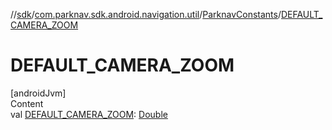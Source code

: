 //[sdk](../../../index.md)/[com.parknav.sdk.android.navigation.util](../index.md)/[ParknavConstants](index.md)/[DEFAULT_CAMERA_ZOOM](-d-e-f-a-u-l-t_-c-a-m-e-r-a_-z-o-o-m.md)



# DEFAULT_CAMERA_ZOOM  
[androidJvm]  
Content  
val [DEFAULT_CAMERA_ZOOM](-d-e-f-a-u-l-t_-c-a-m-e-r-a_-z-o-o-m.md): [Double](https://kotlinlang.org/api/latest/jvm/stdlib/kotlin/-double/index.html)  



